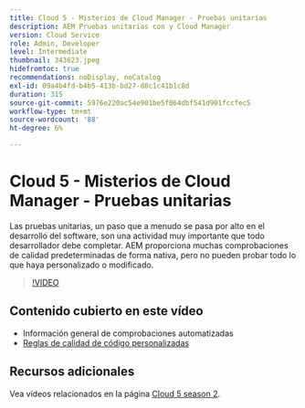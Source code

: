 ```yaml
---
title: Cloud 5 - Misterios de Cloud Manager - Pruebas unitarias
description: AEM Pruebas unitarias con y Cloud Manager
version: Cloud Service
role: Admin, Developer
level: Intermediate
thumbnail: 343623.jpeg
hidefromtoc: true
recommendations: noDisplay, noCatalog
exl-id: 09a4b4fd-b4b5-413b-bd27-d0c1c41b1c8d
duration: 315
source-git-commit: 5976e220ac54e901be5f064dbf541d901fccfec5
workflow-type: tm+mt
source-wordcount: '88'
ht-degree: 6%

---
```


# Cloud 5 - Misterios de Cloud Manager - Pruebas unitarias

Las pruebas unitarias, un paso que a menudo se pasa por alto en el desarrollo del software, son una actividad muy importante que todo desarrollador debe completar. AEM proporciona muchas comprobaciones de calidad predeterminadas de forma nativa, pero no pueden probar todo lo que haya personalizado o modificado.

>[!VIDEO](https://video.tv.adobe.com/v/343623?quality=12&learn=on)

## Contenido cubierto en este vídeo

+ Información general de comprobaciones automatizadas
+ [Reglas de calidad de código personalizadas](https://experienceleague.adobe.com/docs/experience-manager-cloud-service/content/implementing/using-cloud-manager/test-results/custom-code-quality-rules.html)

## Recursos adicionales

Vea vídeos relacionados en la página [Cloud 5 season 2](../cloud5-season-2.md).
